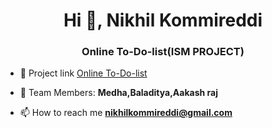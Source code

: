 <h1 align="center">Hi 👋, Nikhil Kommireddi</h1>
<h3 align="center">Online To-Do-list(ISM PROJECT)</h3>


- 🔭 Project link [Online To-Do-list](https://easyans.github.io/Todo%20list%20webapplication/todo%20list%20webpage/todo%20list%20webpage/)

- 💬 Team Members: **Medha,Baladitya,Aakash raj**

- 📫 How to reach me **nikhilkommireddi@gmail.com**
